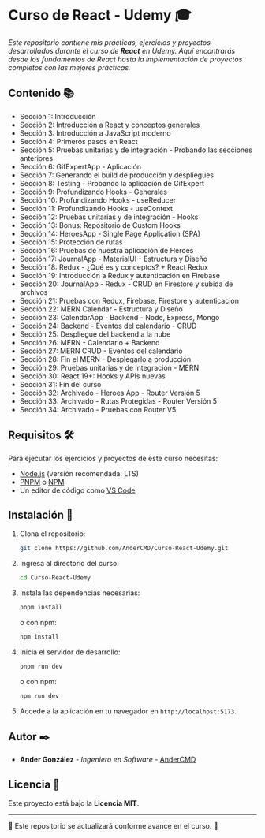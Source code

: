 # Curso de React - Udemy 🎓

_Este repositorio contiene mis prácticas, ejercicios y proyectos desarrollados durante el curso de **React** en Udemy. Aquí encontrarás desde los fundamentos de React hasta la implementación de proyectos completos con las mejores prácticas._

## Contenido 📚

- Sección 1: Introducción  
- Sección 2: Introducción a React y conceptos generales  
- Sección 3: Introducción a JavaScript moderno  
- Sección 4: Primeros pasos en React  
- Sección 5: Pruebas unitarias y de integración - Probando las secciones anteriores  
- Sección 6: GifExpertApp - Aplicación  
- Sección 7: Generando el build de producción y despliegues  
- Sección 8: Testing - Probando la aplicación de GifExpert  
- Sección 9: Profundizando Hooks - Generales  
- Sección 10: Profundizando Hooks - useReducer  
- Sección 11: Profundizando Hooks - useContext  
- Sección 12: Pruebas unitarias y de integración - Hooks  
- Sección 13: Bonus: Repositorio de Custom Hooks  
- Sección 14: HeroesApp - Single Page Application (SPA)  
- Sección 15: Protección de rutas  
- Sección 16: Pruebas de nuestra aplicación de Heroes  
- Sección 17: JournalApp - MaterialUI - Estructura y Diseño  
- Sección 18: Redux - ¿Qué es y conceptos? + React Redux  
- Sección 19: Introducción a Redux y autenticación en Firebase  
- Sección 20: JournalApp - Redux - CRUD en Firestore y subida de archivos  
- Sección 21: Pruebas con Redux, Firebase, Firestore y autenticación  
- Sección 22: MERN Calendar - Estructura y Diseño  
- Sección 23: CalendarApp - Backend - Node, Express, Mongo  
- Sección 24: Backend - Eventos del calendario - CRUD  
- Sección 25: Despliegue del backend a la nube  
- Sección 26: MERN - Calendario + Backend  
- Sección 27: MERN CRUD - Eventos del calendario  
- Sección 28: Fin el MERN - Desplegarlo a producción  
- Sección 29: Pruebas unitarias y de integración - MERN  
- Sección 30: React 19+: Hooks y APIs nuevas  
- Sección 31: Fin del curso  
- Sección 32: Archivado - Heroes App - Router Versión 5  
- Sección 33: Archivado - Rutas Protegidas - Router Versión 5  
- Sección 34: Archivado - Pruebas con Router V5  

## Requisitos 🛠️

Para ejecutar los ejercicios y proyectos de este curso necesitas:

- [Node.js](https://nodejs.org/) (versión recomendada: LTS)
- [PNPM](https://pnpm.io/) o [NPM](https://www.npmjs.com/)
- Un editor de código como [VS Code](https://code.visualstudio.com/)

## Instalación 🚀

1. Clona el repositorio:
    ```bash
    git clone https://github.com/AnderCMD/Curso-React-Udemy.git
    ```

2. Ingresa al directorio del curso:
    ```bash
    cd Curso-React-Udemy
    ```

3. Instala las dependencias necesarias:
    ```bash
    pnpm install
    ```
    o con npm:
    ```bash
    npm install
    ```

4. Inicia el servidor de desarrollo:
    ```bash
    pnpm run dev
    ```
    o con npm:
    ```bash
    npm run dev
    ```

5. Accede a la aplicación en tu navegador en `http://localhost:5173`.

## Autor ✒️

* **Ander González** - *Ingeniero en Software* - [AnderCMD](https://github.com/AnderCMD)

## Licencia 📄

Este proyecto está bajo la **Licencia MIT**.

---

📌 Este repositorio se actualizará conforme avance en el curso. 🚀
